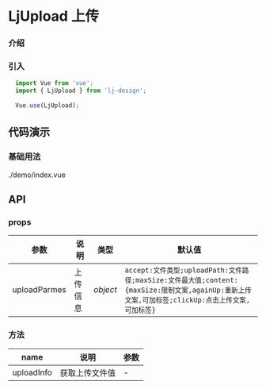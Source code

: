 # LjUpload 上传

### 介绍

### 引入

```js
  import Vue from 'vue';
  import { LjUpload } from 'lj-design';
  
  Vue.use(LjUpload);
```

## 代码演示

### 基础用法

<demo-code>./demo/index.vue</demo-code>

## API

### props

| 参数 | 说明 | 类型 |  默认值 |
|------|------|-----|---------|
| uploadParmes | 上传信息 | _object_ | `accept:文件类型;uploadPath:文件路径;maxSize:文件最大值;content:{maxSize:限制文案,againUp:重新上传文案,可加标签;clickUp:点击上传文案,可加标签}` |

### 方法

| name | 说明 | 参数 |
|------|------|-----|
| uploadInfo | 获取上传文件值 | - |